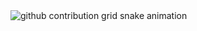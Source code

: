<picture>
  <source media="(prefers-color-scheme: dark)" srcset="https://raw.githubusercontent.com/DevJayson/QinCoCo/output/github-contribution-grid-snake-dark.svg">
  <source media="(prefers-color-scheme: light)" srcset="https://raw.githubusercontent.com/DevJayson/QinCoCo/output/github-contribution-grid-snake.svg">
  <img alt="github contribution grid snake animation" src="https://raw.githubusercontent.com/DevJayson/QinCoCo/output/github-contribution-grid-snake.svg">
</picture><!--
**QinCoCo/QinCoCo** is a ✨ _special_ ✨ repository because its `README.md` (this file) appears on your GitHub profile.

Here are some ideas to get you started:

- 🔭 I’m currently working on ...
- 🌱 I’m currently learning ...
- 👯 I’m looking to collaborate on ...
- 🤔 I’m looking for help with ...
- 💬 Ask me about ...
- 📫 How to reach me: ...
- 😄 Pronouns: ...
- ⚡ Fun fact: ...
-->
